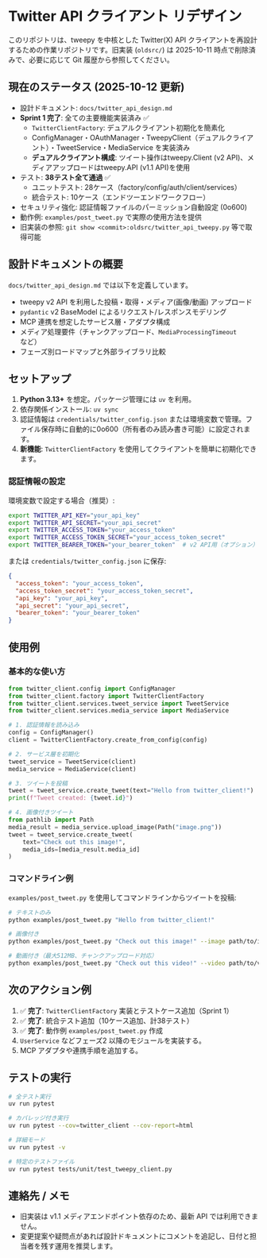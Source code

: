 # Twitter API クライアント リデザイン

このリポジトリは、tweepy を中核とした Twitter(X) API クライアントを再設計するための作業リポジトリです。旧実装 (`oldsrc/`) は 2025-10-11 時点で削除済みで、必要に応じて Git 履歴から参照してください。

## 現在のステータス (2025-10-12 更新)
- 設計ドキュメント: `docs/twitter_api_design.md`
- **Sprint 1 完了**: 全ての主要機能実装済み ✅
  - `TwitterClientFactory`: デュアルクライアント初期化を簡素化
  - ConfigManager・OAuthManager・TweepyClient（デュアルクライアント）・TweetService・MediaService を実装済み
  - **デュアルクライアント構成**: ツイート操作はtweepy.Client (v2 API)、メディアアップロードはtweepy.API (v1.1 API)を使用
- テスト: **38テスト全て通過** ✅
  - ユニットテスト: 28ケース（factory/config/auth/client/services）
  - 統合テスト: 10ケース（エンドツーエンドワークフロー）
- セキュリティ強化: 認証情報ファイルのパーミッション自動設定 (0o600)
- 動作例: `examples/post_tweet.py` で実際の使用方法を提供
- 旧実装の参照: `git show <commit>:oldsrc/twitter_api_tweepy.py` 等で取得可能

## 設計ドキュメントの概要
`docs/twitter_api_design.md` では以下を定義しています。
- tweepy v2 API を利用した投稿・取得・メディア(画像/動画) アップロード
- `pydantic` v2 BaseModel によるリクエスト/レスポンスモデリング
- MCP 連携を想定したサービス層・アダプタ構成
- メディア処理要件（チャンクアップロード、`MediaProcessingTimeout` など）
- フェーズ別ロードマップと外部ライブラリ比較

## セットアップ
1. **Python 3.13+** を想定。パッケージ管理には `uv` を利用。
2. 依存関係インストール: `uv sync`
3. 認証情報は `credentials/twitter_config.json` または環境変数で管理。ファイル保存時に自動的に0o600（所有者のみ読み書き可能）に設定されます。
4. **新機能**: `TwitterClientFactory` を使用してクライアントを簡単に初期化できます。

### 認証情報の設定
環境変数で設定する場合（推奨）:
```bash
export TWITTER_API_KEY="your_api_key"
export TWITTER_API_SECRET="your_api_secret"
export TWITTER_ACCESS_TOKEN="your_access_token"
export TWITTER_ACCESS_TOKEN_SECRET="your_access_token_secret"
export TWITTER_BEARER_TOKEN="your_bearer_token"  # v2 API用（オプション）
```

または `credentials/twitter_config.json` に保存:
```json
{
  "access_token": "your_access_token",
  "access_token_secret": "your_access_token_secret",
  "api_key": "your_api_key",
  "api_secret": "your_api_secret",
  "bearer_token": "your_bearer_token"
}
```

## 使用例

### 基本的な使い方

```python
from twitter_client.config import ConfigManager
from twitter_client.factory import TwitterClientFactory
from twitter_client.services.tweet_service import TweetService
from twitter_client.services.media_service import MediaService

# 1. 認証情報を読み込み
config = ConfigManager()
client = TwitterClientFactory.create_from_config(config)

# 2. サービス層を初期化
tweet_service = TweetService(client)
media_service = MediaService(client)

# 3. ツイートを投稿
tweet = tweet_service.create_tweet(text="Hello from twitter_client!")
print(f"Tweet created: {tweet.id}")

# 4. 画像付きツイート
from pathlib import Path
media_result = media_service.upload_image(Path("image.png"))
tweet = tweet_service.create_tweet(
    text="Check out this image!",
    media_ids=[media_result.media_id]
)
```

### コマンドライン例

`examples/post_tweet.py` を使用してコマンドラインからツイートを投稿:

```bash
# テキストのみ
python examples/post_tweet.py "Hello from twitter_client!"

# 画像付き
python examples/post_tweet.py "Check out this image!" --image path/to/image.png

# 動画付き（最大512MB、チャンクアップロード対応）
python examples/post_tweet.py "Check out this video!" --video path/to/video.mp4
```

## 次のアクション例
1. ✅ **完了**: `TwitterClientFactory` 実装とテストケース追加（Sprint 1）
2. ✅ **完了**: 統合テスト追加（10ケース追加、計38テスト）
3. ✅ **完了**: 動作例 `examples/post_tweet.py` 作成
4. `UserService` などフェーズ2 以降のモジュールを実装する。
5. MCP アダプタや連携手順を追加する。

## テストの実行
```bash
# 全テスト実行
uv run pytest

# カバレッジ付き実行
uv run pytest --cov=twitter_client --cov-report=html

# 詳細モード
uv run pytest -v

# 特定のテストファイル
uv run pytest tests/unit/test_tweepy_client.py
```

## 連絡先 / メモ
- 旧実装は v1.1 メディアエンドポイント依存のため、最新 API では利用できません。
- 変更提案や疑問点があれば設計ドキュメントにコメントを追記し、日付と担当者を残す運用を推奨します。
